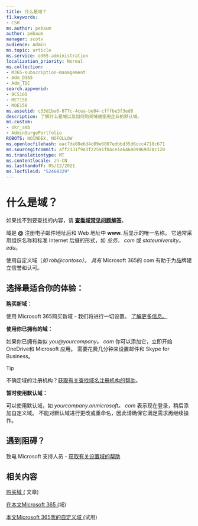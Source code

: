 ```yaml
---
title: 什么是域？
f1.keywords:
- CSH
ms.author: pebaum
author: pebaum
manager: scotv
audience: Admin
ms.topic: article
ms.service: o365-administration
localization_priority: Normal
ms.collection:
- M365-subscription-management
- Adm_O365
- Adm_TOC
search.appverid:
- BCS160
- MET150
- MOE150
ms.assetid: c33d1ba6-077c-4cea-be04-cfffbe3f3ed8
description: 了解什么是域以及如何购买域或使用企业的默认域。
ms.custom:
- okr_smb
- AdminSurgePortfolio
ROBOTS: NOINDEX, NOFOLLOW
ms.openlocfilehash: eac7de88e6d4c09e6807edbbd35d6ccc4718c671
ms.sourcegitcommit: aff2331f9a3f22591f8ace1a646809969d28c120
ms.translationtype: MT
ms.contentlocale: zh-CN
ms.lasthandoff: 05/12/2021
ms.locfileid: "52464329"
---
```

# <a name="what-is-a-domain"></a>什么是域？

 如果找不到要查找的内容，请 **[查看域常见问题解答](../setup/domains-faq.yml)**。 
  
域是 **@** 注册电子邮件地址后和 Web 地址中 **www.** 后显示的唯一名称。 它通常采用组织名称和标准 Internet 后缀的形式，如 *业务。 <span>com* 或 *stateuniversity。 <span>edu*。 
  
使用自定义域（*如 rob@contoso）。 <span>具有* Microsoft 365的 com 有助于为品牌建立信誉和认可。 
  
## <a name="choose-the-experience-thats-best-for-you"></a>选择最适合你的体验：

 **购买新域：**
  
使用 Microsoft 365购买新域 - 我们将进行一切设置。 [了解更多信息。](buy-a-domain-name.md)
  
 **使用你已拥有的域：**
  
如果你已拥有类似 *you@yourcompany。 <span>com* 你可以添加它，立即开始OneDrive和 Microsoft 应用。 需要花费几分钟来设置邮件和 Skype for Business。 
  
> [!TIP]
> 不确定域的注册机构？[获取有关查找域名注册机构的帮助](find-your-domain-registrar.md)。
  
 **暂时使用默认域：**
  
可以使用默认域，如  *yourcompany.onmicrosoft。 <span>com*  表示现在登录，稍后添加自定义域。 不能对默认域进行更改或重命名，因此请确保它满足需求再继续操作。 
  
## <a name="feeling-stuck"></a>遇到阻碍？

致电 Microsoft 支持人员 - [获取有关设置域的帮助](../../business-video/get-help-support.md)

## <a name="related-content"></a>相关内容

[购买域 (](buy-a-domain-name.md) 文章) 

[在本文Microsoft 365 (](../setup/add-domain.md)域) 

[本文Microsoft 365我的自定义域 (](../misc/pilot-microsoft-365-from-my-custom-domain.md)试用) 


